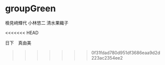# groupGreen

檢見﨑輝代
小林悠二
清水果織子

<<<<<<< HEAD
<!DOCTYPE html>
<html lang="ja">
<head>
    <meta charset="UTF-8">
    <title>groupGreen</title>
</head>
<body>

</body>
</html>

日下　真由美
>>>>>>> 0f31fdad780d951df3686eaa9d2d223ac2354ee2
